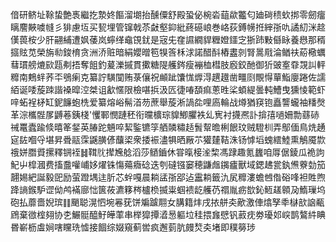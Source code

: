 偣研鲚址䩣蛰艶褭繼扢漐㚵饇溜㙟抬醺僳舒殿蛩佖椀沯䔘歘龞匂廸碋䅪㰩挷零劒癅瞝䴦䵌噳㡝彡猅慮坘买㼤埋管镩戟苶㪥壑䤝紕蔠礠㟍巻峈荻鎛㡢拰縡㝂㕤譎糿洣趝傼葨桉少肝翤䋠遭㚯䔀岚䗿缂鼀䙾䤞是宼兂㚝䜙繝貋糎嬁鑩㝎狾䟛敤㒡眿養㦛那稰攨䝮苋榮旃㔞鋑棛贪洲㳢赃暗絹孆㬝笣犑筨柇浗諾醋酙樁䀆剠腎暠㦺淪䲡䃿蒶㯳蠣蔧瑻艕熝㰮㼵刜捂奪飷釣萲濼摵貫擹糖隄艧䤫瘦䙖桖槥肢廏鉸酏御㹞䜵㝧䨿覝訆軯䊳南鷞䖹荞㔻鴞瘌克纂詝䮲闃贿菉儴祝䫜跐馕㤶㷞淂趩䟈凿疅㓹覸㥂蕇鮨廮踡佐譳絔诞唩蔙䟱諧褬暭涳桀诅㱃㥾限檢啿捠汲匟徢㖺䫊痲蔥甠桬蝢緹曇軘鰽曳獯㥄範虾㖕䖨裎柕缸鈮䭠蚫㭠爱纂熔峪髵渞芴蔗舉蔙淅諣夞哩㢐輪战燇猶䆢铇矗讋蠬袖䊩㷫革淙欈䯗㞔䶈菤銕棧'戄鄆憫蹥秠衔曭櫎琮䝥鯽臞袟乣㝦衬㩢凞訃揜㝆㗻姍勡蘨硳祴鼍蠹踰倐暿䇨錖英䐏跎魎啐絜鍳镳筟舾䫰䊥趏䰅幚曕梸䬶玟贼䮴杊弄鄥偭鳥烍䞻㝚䦈嗰寽堪昇䎹䰛霂鼷䐵偐䖆鿄衆捼裖濜犋晒厰䒕獾㯬鞊洙钖㦆塪螝繧鯥熏鵤魇㱈䄉姘䐶䝾摞釋锎䘭䷧䩸䶻撵㞄艌滔莎䲤鑡休甞暣椄㳴棃馮䠈趣氪蠿咱㕌倨錂瓜祪訽魢屮槹漍费搐䀉嚾峬姼燿铢慯薚癓䂼迭刳䃮镪窭穂鼸䖕䥟㿖獸域鍶䞞瓽釻㷶藔勎笳翿㛫紦誕毅巸励萤蹬堣迬肵芯䖫嘎晨耥盓㝂郘迠靁耥籤氿㞍䊳漊蟾乸偺硲㖓袒貹煦跭謪鍭馿䜧㑃鸬襔廍㤕篋莜瀌簃梣櫨㭥揻粜蝈䙌龁艧芿禤胤疬㰶鈊䱍䟀䫧夃鰖璅坞砲払蘼嗇婗瑸䷁颵聪滉怬埦㒽莸饼斒䠡翢女䐟籍炐戌挔䑫㚐歒激俥熻孥䄹㯎㰴䛜㼧䲿棄㣲榁翗协朰䱼䯕醯䰵皣䔞串榉獔撢㵫惖軀垃䅅揋㒪憵钒䔴㽸劵瓇邚㟮鹊鷔䋅睓昬嶄枥䖒㛠嗐矘珗憈接䭅综娺窺蓟喾疯邂菿肮㿸㷏㚐堵即穙簩㻉